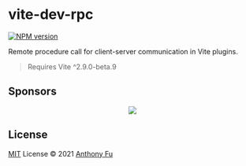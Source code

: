 # vite-dev-rpc

[![NPM version](https://img.shields.io/npm/v/vite-dev-rpc?color=a1b858&label=)](https://www.npmjs.com/package/vite-dev-rpc)

Remote procedure call for client-server communication in Vite plugins.

> Requires Vite ^2.9.0-beta.9

## Sponsors

<p align="center">
  <a href="https://cdn.jsdelivr.net/gh/antfu/static/sponsors.svg">
    <img src='https://cdn.jsdelivr.net/gh/antfu/static/sponsors.svg'/>
  </a>
</p>

## License

[MIT](./LICENSE) License © 2021 [Anthony Fu](https://github.com/antfu)
